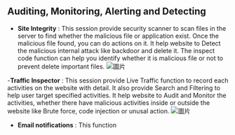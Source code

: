 ## Auditing, Monitoring, Alerting and Detecting

- **Site Integrity** : This session provide security scanner to scan files in the server to find whether the malicious file or application exist. Once the malicious file found, you can do actions on it.
It help website to Detect the malicious internal attack like backdoor and delete it. The inspect code function can help you identify whether it is malicious file or not to prevent delete important files.
![圖片](https://user-images.githubusercontent.com/74434769/141597021-ca6f35ed-8910-4c26-8983-47f75718bb71.png)

-**Traffic Inspector** : This session provide Live Traffic function to record each activities on the website with detail. It also provide Search and Filtering to help user target specified activities.
It help website to Audit and Monitor the activities, whether there have malicious activities inside or outside the website like Brute force, code injection or unusal action.
![圖片](https://user-images.githubusercontent.com/74434769/141598023-5d1ba112-f36d-4595-9594-0e2452e7708c.png)

- **Email notifications** : This function
